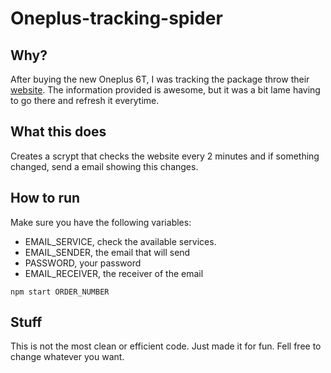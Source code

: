 # Oneplus-tracking-spider

## Why?

After buying the new Oneplus 6T, I was tracking the package throw their [website](http://tracking.oneplus.net/). The information provided is awesome, but it was a bit lame having to go there and refresh it everytime.

## What this does

Creates a scrypt that checks the website every 2 minutes and if something changed, send a email showing this changes.

## How to run

Make sure you have the following variables:
- EMAIL_SERVICE, check the available services.
- EMAIL_SENDER, the email that will send
- PASSWORD, your password
- EMAIL_RECEIVER, the receiver of the email

```
npm start ORDER_NUMBER
```

## Stuff

This is not the most clean or efficient code. Just made it for fun. Fell free to change whatever you want.
